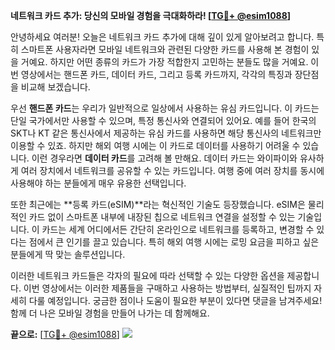**네트워크 카드 추가: 당신의 모바일 경험을 극대화하라! [[TG💪+ @esim1088](https://t.me/s/esim1088)]**

안녕하세요 여러분! 오늘은 네트워크 카드 추가에 대해 깊이 있게 알아보려고 합니다. 특히 스마트폰 사용자라면 모바일 네트워크와 관련된 다양한 카드를 사용해 본 경험이 있을 거예요. 하지만 어떤 종류의 카드가 가장 적합한지 고민하는 분들도 많을 거예요. 이번 영상에서는 핸드폰 카드, 데이터 카드, 그리고 등록 카드까지, 각각의 특징과 장단점을 비교해 보겠습니다.

우선 **핸드폰 카드**는 우리가 일반적으로 일상에서 사용하는 유심 카드입니다. 이 카드는 단일 국가에서만 사용할 수 있으며, 특정 통신사와 연결되어 있어요. 예를 들어 한국의 SKT나 KT 같은 통신사에서 제공하는 유심 카드를 사용하면 해당 통신사의 네트워크만 이용할 수 있죠. 하지만 해외 여행 시에는 이 카드로 데이터를 사용하기 어려울 수 있습니다. 이런 경우라면 **데이터 카드**를 고려해 볼 만해요. 데이터 카드는 와이파이와 유사하게 여러 장치에서 네트워크를 공유할 수 있는 카드입니다. 여행 중에 여러 장치를 동시에 사용해야 하는 분들에게 매우 유용한 선택입니다.

또한 최근에는 **등록 카드(eSIM)**라는 혁신적인 기술도 등장했습니다. eSIM은 물리적인 카드 없이 스마트폰 내부에 내장된 칩으로 네트워크 연결을 설정할 수 있는 기술입니다. 이 카드는 세계 어디에서든 간단히 온라인으로 네트워크를 등록하고, 변경할 수 있다는 점에서 큰 인기를 끌고 있습니다. 특히 해외 여행 시에는 로밍 요금을 피하고 싶은 분들에게 딱 맞는 솔루션입니다.

이러한 네트워크 카드들은 각자의 필요에 따라 선택할 수 있는 다양한 옵션을 제공합니다. 이번 영상에서는 이러한 제품들을 구매하고 사용하는 방법부터, 실질적인 팁까지 자세히 다룰 예정입니다. 궁금한 점이나 도움이 필요한 부분이 있다면 댓글을 남겨주세요! 함께 더 나은 모바일 경험을 만들어 나가는 데 함께해요.

**끝으로:** [[TG💪+ @esim1088](https://t.me/s/esim1088)] ![](https://i.postimg.cc/Y0z9fWf4/image.png)